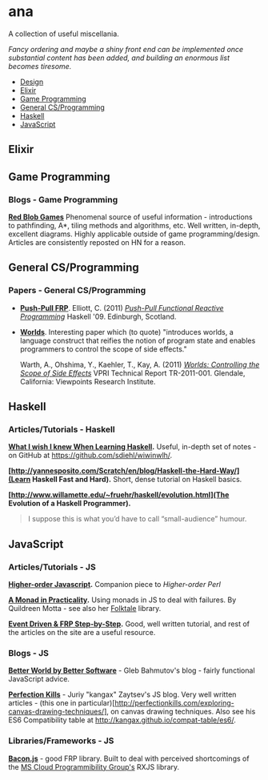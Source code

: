 # ana
A collection of useful miscellania.

*Fancy ordering and maybe a shiny front end can be implemented once substantial content has been added, and building an enormous list becomes tiresome.*

- [Design](#design)
- [Elixir](#elixir)
- [Game Programming](#game-programming)
- [General CS/Programming](#general-csprogramming)
- [Haskell](#haskell)
- [JavaScript](#javascript)


## Elixir

## Game Programming

### Blogs - Game Programming

**[Red Blob Games](http://www.redblobgames.com/)** Phenomenal source of useful information - introductions to pathfinding, A*, tiling methods and algorithms, etc. Well written, in-depth, excellent diagrams. Highly applicable outside of game programming/design. Articles are consistently reposted on HN for a reason.

## General CS/Programming

### Papers - General CS/Programming

- [**Push-Pull FRP**](papers/push-pull-frp.pdf).
  Elliott, C. (2011) [*Push-Pull Functional Reactive Programming*](papers/push-pull-frp.pdf) Haskell '09. Edinburgh, Scotland.
- [**Worlds**](papers/tr2011001_final_worlds.pdf). Interesting paper which (to quote) "introduces worlds, a language construct that reifies the notion of program state and enables programmers to control the scope of side effects."

  Warth, A., Ohshima, Y., Kaehler, T., Kay, A. (2011) [*Worlds: Controlling the Scope of Side Effects*](papers/tr2011001_final_worlds.pdf) VPRI Technical Report TR-2011-001. Glendale, California: Viewpoints Research Institute.

## Haskell

### Articles/Tutorials - Haskell
**[What I wish I knew When Learning Haskell](http://dev.stephendiehl.com/hask).** Useful, in-depth set of notes - on GitHub at https://github.com/sdiehl/wiwinwlh/.

**[http://yannesposito.com/Scratch/en/blog/Haskell-the-Hard-Way/](Learn Haskell Fast and Hard).** Short, dense tutorial on Haskell basics.

**[http://www.willamette.edu/~fruehr/haskell/evolution.html](The Evolution of a Haskell Programmer).**
> I suppose this is what you’d have to call “small-audience” humour.

## JavaScript

### Articles/Tutorials - JS

**[Higher-order Javascript](http://interglacial.com/hoj/hoj.html).** Companion piece to *Higher-order Perl* 

**[A Monad in Practicality](http://robotlolita.me/2013/12/08/a-monad-in-practicality-first-class-failures.html).** Using monads in JS to deal with failures. By Quildreen Motta - see also her [Folktale](https://github.com/folktale) library.

**[Event Driven & FRP Step-by-Step](http://open.bekk.no/event-driven-and-functional-reactive-programming-step-by-step).** Good, well written tutorial, and rest of the articles on the site are a useful resource.

### Blogs - JS

**[Better World by Better Software](http://bahmutov.calepin.co/)** - Gleb Bahmutov's blog - fairly functional JavaScript advice.

**[Perfection Kills](http://perfectionkills.com)** - Juriy "kangax" Zaytsev's JS blog. Very well written articles - (this one in particular)[http://perfectionkills.com/exploring-canvas-drawing-techniques/], on canvas drawing techniques. Also see his ES6 Compatibility table at http://kangax.github.io/compat-table/es6/.

### Libraries/Frameworks - JS

**[Bacon.js](https://github.com/baconjs/bacon.js)** - good FRP library. Built to deal with perceived shortcomings of the [MS Cloud Programmibility Group's](https://github.com/Reactive-Extensions) RXJS library.

**[]()**

